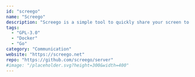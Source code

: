 ```yaml
---
id: "screego"
name: "Screego"
description: "Screego is a simple tool to quickly share your screen to one or multiple people via web browser."
tags:
  - "GPL-3.0"
  - "Docker"
  - "Go"
category: "Communication"
website: "https://screego.net"
repo: "https://github.com/screego/server"
#image: "/placeholder.svg?height=300&width=400"
---
```


